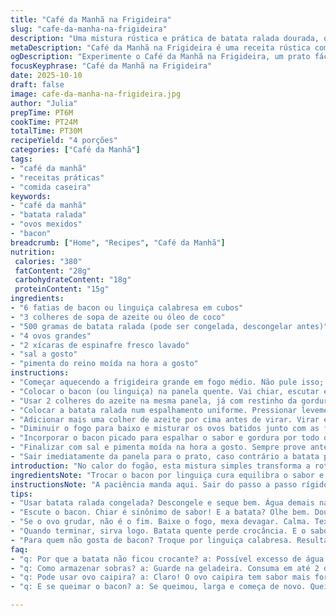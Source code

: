 ```yaml
---
title: "Café da Manhã na Frigideira"
slug: "cafe-da-manha-na-frigideira"
description: "Uma mistura rústica e prática de batata ralada dourada, ovos mexidos cremosos, espinafre fresco e bacon crocante. A textura do bacon contrasta com a leveza dos ovos e a crocância das batatas. Ideal para um café reforçado que sai do trivial. A técnica foca em reconhecer o ponto da batata pelo som e visão do dourado perfeito, e no cuidado para não cozinhar demais o ovo, mantendo textura cremosa. Substituir bacon por linguiça calabresa dá toque regional. Ótimo para reaproveitar aquelas sobras de batata do dia anterior."
metaDescription: "Café da Manhã na Frigideira é uma receita rústica com batata, ovo, espinafre e bacon. Prato perfeito para manhãs especiais."
ogDescription: "Experimente o Café da Manhã na Frigideira, um prato fácil que combina batata crocante, ovos cremosos, espinafre e bacon crocante. Uma delícia matinal."
focusKeyphrase: "Café da Manhã na Frigideira"
date: 2025-10-10
draft: false
image: cafe-da-manha-na-frigideira.jpg
author: "Julia"
prepTime: PT6M
cookTime: PT24M
totalTime: PT30M
recipeYield: "4 porções"
categories: ["Café da Manhã"]
tags:
- "café da manhã"
- "receitas práticas"
- "comida caseira"
keywords:
- "café da manhã"
- "batata ralada"
- "ovos mexidos"
- "bacon"
breadcrumb: ["Home", "Recipes", "Café da Manhã"]
nutrition: 
 calories: "380"
 fatContent: "28g"
 carbohydrateContent: "18g"
 proteinContent: "15g"
ingredients:
- "6 fatias de bacon ou linguiça calabresa em cubos"
- "3 colheres de sopa de azeite ou óleo de coco"
- "500 gramas de batata ralada (pode ser congelada, descongelar antes)"
- "4 ovos grandes"
- "2 xícaras de espinafre fresco lavado"
- "sal a gosto"
- "pimenta do reino moída na hora a gosto"
instructions:
- "Começar aquecendo a frigideira grande em fogo médio. Não pule isso; o óleo ou gordura do bacon precisa esquentar de leve antes."
- "Colocar o bacon (ou linguiça) na panela quente. Vai chiar, escutar e sentir na ponta dos dedos. Ficar por uns 30 segundos só para soltar a gordura e realçar aroma, não deixar torrar. Tirar logo fazendo escorrer num prato com papel toalha para minimizar óleo em excesso. Reservar e deixar esfriar — isso evita queimar ao mexer depois."
- "Usar 2 colheres do azeite na mesma panela, já com restinho da gordura do bacon. Aproveitar tudo para o sabor ganhar o prato."
- "Colocar a batata ralada num espalhamento uniforme. Pressionar levemente com uma espátula - a batata deve ficar como uma crosta, com base firme e dourada. Não mexer por uns 8 a 9 minutos; a paciência aqui é a alma do negócio. Observar as bordas começando a ficar douradinhas e soltar a espátula com facilidade, isso dá o sinal para virar."
- "Adicionar mais uma colher de azeite por cima antes de virar. Virar em partes, de maneira que a batata cozinhe por igual. Isso dá crocância por toda superfície. Mais uns 7 minutos e a pele deve estar firme, quase estalando ao toque da espátula."
- "Diminuir o fogo para baixo e misturar os ovos batidos junto com as folhas de espinafre à batata. Mover rápido mas suavemente; isso evita que os ovos colem demais na panela e ajuda a incorporar o espinafre. A textura deve ficar cremosa, nunca seca ou empapada."
- "Incorporar o bacon picado para espalhar o sabor e gordura por todo o conjunto. Cozinhar mexendo só até o espinafre murchar, nem pensar em cozinhar demais porque embolora."
- "Finalizar com sal e pimenta moída na hora a gosto. Sempre prove antes porque bacon já salgado pode enganar."
- "Sair imediatamente da panela para o prato, caso contrário a batata pode perder crocância e o ovo ressecar."
introduction: "No calor do fogão, esta mistura simples transforma a rotina matinal. Batatas ralas que grudam ligeiramente na frigideira, formando uma camada dourada, ovos que começam cremosos, mas firmam com a adição do espinafre e o toque salgadinho do bacon. Os aromas que se soltam fazem qualquer cozinha parecer um ponto de encontro. Meu truque? Nunca acelerar a fervura da frigideira nem mexer cedo demais; o silêncio do óleo quente diz muito antes do relógio. E a troca do bacon por linguiça calabresa no fim de semana é minha surpresa para convidados mais descontraídos."
ingredientsNote: "Trocar o bacon por linguiça cura equilibra o sabor e fica com toque mais carregado. A batata pode ser congelada para uso rápido, descongele e seque bem antes para evitar água demais na frigideira. Para o óleo, prefiro azeite para calor médio; óleo de coco dá aroma diferente, mas atenção para não deixar esquentar demais e queimar. Espinafre fresco é fundamental; folhas murchas ou congeladas alteram a textura e deixam muito líquido. Ajustar a quantidade de sal ao bacon escolhido; bacon defumado e salgado pode dispensar sal extra."
instructionsNote: "A paciência manda aqui. Sair do passo a passo rígido e observar visual e sons da frigideira é a diferença entre prato se desfazendo e resultado crocante impecável. Escutar o bacon chiar e ver a batata dourar nas bordas são minha bússola para quando virar, não o relógio exato. Misturar os ovos em fogo baixo evita que fiquem secos e granulados — não queremos omelete duro. Mexer lento e constante nessa etapa e não cobrir com tampa, para não cozinhar a vapor. Retirar na hora evita que o prato fique encharcado. Tenha papel toalha por perto para controlar excesso de gordura após fritar o bacon."
tips:
- "Usar batata ralada congelada? Descongele e seque bem. Água demais na frigideira é desastre. Se não tiver espinafre fresco, pode usar couve. Aroma e sabor mudam, mas é uma solução."
- "Escute o bacon. Chiar é sinônimo de sabor! E a batata? Olhe bem. Dourou? Hora de virar com cuidado. Pressione com espátula para fazer crosta; isso garante textura. Não tenha pressa."
- "Se o ovo grudar, não é o fim. Baixe o fogo, mexa devagar. Calma. Textura de ovo cremosa é a chave. Se passar, fica seco e sem vida. Misturar espinafre antes é importante."
- "Quando terminar, sirva logo. Batata quente perde crocância. E o sabor do espinafre murcha. Se não quiser, mantenha na frigideira. Mas atenção: Pode encharcar. Papel toalha é amigo aqui."
- "Para quem não gosta de bacon? Troque por linguiça calabresa. Resultado é espetacular. Deixa sabor mais intenso. Não esqueça. A quantidade de sal muda dependendo da linguiça."
faq:
- "q: Por que a batata não ficou crocante? a: Possível excesso de água ou temperatura baixa. Espere bem antes de virar. E evite mexer muito."
- "q: Como armazenar sobras? a: Guarde na geladeira. Consuma em até 2 dias. Para aquecer, use frigideira. Isso mantém a crocância melhor do que micro-ondas."
- "q: Pode usar ovo caipira? a: Claro! O ovo caipira tem sabor mais forte. Resultado é incrível. Mas atente à quantidade e tamanho. Pode alterar textura."
- "q: E se queimar o bacon? a: Se queimou, larga e começa de novo. Queimado amarga tudo, não vale a pena. Fogo baixo e paciência. Assim, acontece o milagre."

---
```

